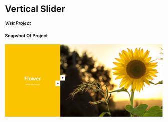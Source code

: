 # Vertical Slider

##### **Visit Project**


#### **Snapshot Of Project**

![Screenshot](./Screenshot.png)